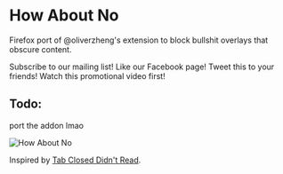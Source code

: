 # How About No

Firefox port of @oliverzheng's extension to block bullshit overlays that obscure content.

Subscribe to our mailing list! Like our Facebook page! Tweet this to your
friends! Watch this promotional video first!

## Todo:
port the addon lmao

![How About No][nobear]

Inspired by [Tab Closed Didn't Read][1].

[nobear]: http://i.imgur.com/8IcK4Zk.jpg
[1]: http://tabcloseddidntread.com/
